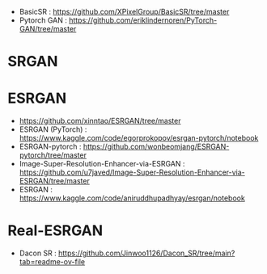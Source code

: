 - BasicSR : https://github.com/XPixelGroup/BasicSR/tree/master
- Pytorch GAN : https://github.com/eriklindernoren/PyTorch-GAN/tree/master

# SRGAN

# ESRGAN
- https://github.com/xinntao/ESRGAN/tree/master
- ESRGAN (PyTorch) : https://www.kaggle.com/code/egorprokopov/esrgan-pytorch/notebook
- ESRGAN-pytorch : https://github.com/wonbeomjang/ESRGAN-pytorch/tree/master
- Image-Super-Resolution-Enhancer-via-ESRGAN : https://github.com/u7javed/Image-Super-Resolution-Enhancer-via-ESRGAN/tree/master
- ESRGAN : https://www.kaggle.com/code/aniruddhupadhyay/esrgan/notebook

# Real-ESRGAN
- Dacon SR : https://github.com/Jinwoo1126/Dacon_SR/tree/main?tab=readme-ov-file
